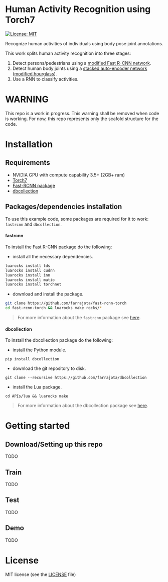 # Human Activity Recognition using Torch7

[![License: MIT](https://img.shields.io/badge/License-MIT-yellow.svg)](LICENSE.md)

Recognize human activities of individuals using body pose joint annotations.

This work splits human activity recognition into three stages:

1. Detect persons/pedestrians using a [modified Fast R-CNN network](https://github.com/farrajota/pedestrian_detector_torch).
2. Detect human body joints using a [stacked auto-encoder network](https://github.com/farrajota/human_pose_estimation_torch) ([modified hourglass](https://github.com/anewell/pose-hg-train)).
3. Use a RNN to classify activities.

# WARNING

This repo is a work in progress. This warning shall be removed when code is working. For now, this repo represents only the scafold structure for the code.

# Installation

## Requirements

- NVIDIA GPU with compute capability 3.5+ (2GB+ ram)
- [Torch7](http://torch.ch/docs/getting-started.html)
- [Fast-RCNN package](https://github.com/farrajota/fast-rcnn-torch)
- [dbcollection](https://github.com/farrajota/dbcollection)

## Packages/dependencies installation

To use this example code, some packages are required for it to work: `fastrcnn` and `dbcollection`.

#### fastrcnn

To install the Fast R-CNN package do the following:

- install all the necessary dependencies.

```bash
luarocks install tds
luarocks install cudnn
luarocks install inn
luarocks install matio
luarocks install torchnet
```

- download and install the package.

```bash
git clone https://github.com/farrajota/fast-rcnn-torch
cd fast-rcnn-torch && luarocks make rocks/*
```

> For more information about the `fastrcnn` package see [here](https://github.com/farrajota/fast-rcnn-torch).

#### dbcollection

To install the dbcollection package do the following:

- install the Python module.

```
pip install dbcollection
```

- download the git repository to disk.
```
git clone --recursive https://github.com/farrajota/dbcollection
```

- install the Lua package.
```
cd APIs/lua && luarocks make
```

> For more information about the dbcollection package see [here](https://github.com/farrajota/dbcollection).


# Getting started

## Download/Setting up this repo

TODO

## Train

TODO

## Test

TODO

## Demo

TODO

# License

MIT license (see the [LICENSE](LICENSE.md) file)